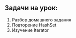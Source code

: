 ## Задачи на урок:

1. Разбор домашнего задания
2. Повторение HashSet
3. Изучение Iterator









